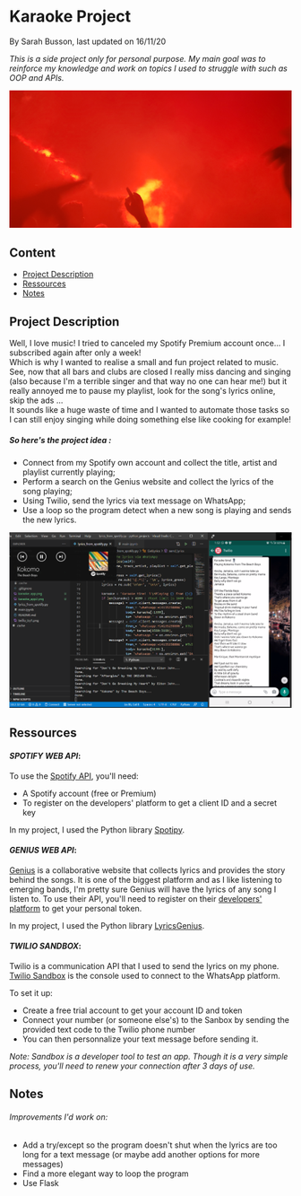 # Karaoke Project
By Sarah Busson, last updated on 16/11/20
  
*This is a side project only for personal purpose.*
*My main goal was to reinforce my knowledge and work on topics I used to struggle with such as OOP and APIs.*
  
![Vegas Illu](20180811_015338.jpg)

## Content
* [Project Description](#project-description)
* [Ressources](#ressources)
* [Notes](#notes)

## Project Description

Well, I love music! I tried to canceled my Spotify Premium account once... I subscribed again after only a week!   
Which is why I wanted to realise a small and fun project related to music. See, now that all bars and clubs are closed I really miss dancing and singing (also because I'm a terrible singer and that way no one can hear me!) but it really annoyed me to pause my playlist, look for the song's lyrics online, skip the ads ...  
It sounds like a huge waste of time and I wanted to automate those tasks so I can still enjoy singing while doing something else like cooking for example!

##### *So here's the project idea :*
* Connect from my Spotify own account and collect the title, artist and playlist currently playing;
* Perform a search on the Genius website and collect the lyrics of the song playing;
* Using Twilio, send the lyrics via text message on WhatsApp;
* Use a loop so the program detect when a new song is playing and sends the new lyrics.
  
![functionning app](karaoke_app3.png)
  
## Ressources

#### *SPOTIFY WEB API*:
To use the [Spotify API](https://developer.spotify.com/documentation/web-api/), you'll need:
* A Spotify account (free or Premium)
* To register on the developers' platform to get a client ID and a secret key

In my project, I used the Python library [Spotipy](https://spotipy.readthedocs.io/en/2.16.1/).

#### *GENIUS WEB API*:
[Genius](https://genius.com/) is a collaborative website that collects lyrics and provides the story behind the songs. It is one of the biggest platform and as I like listening to emerging bands, I'm pretty sure Genius will have the lyrics of any song I listen to.
To use their API, you'll need to register on their [developers' platform](https://genius.com/developers) to get your personal token.

In my project, I used the Python library [LyricsGenius](https://lyricsgenius.readthedocs.io/en/master/).

#### *TWILIO SANDBOX*:
Twilio is a communication API that I used to send the lyrics on my phone. [Twilio Sandbox](https://www.twilio.com/console/sms/whatsapp/sandbox) is the console used to connect to the WhatsApp platform.   
  
To set it up:
* Create a free trial account to get your account ID and token
* Connect your number (or someone else's) to the Sanbox by sending the provided text code to the Twilio phone number
* You can then personnalize your text message before sending it.

*Note: Sandbox is a developer tool to test an app. Though it is a very simple process, you'll need to renew your connection after 3 days of use.*

## Notes

###### Improvements I'd work on:
* Add a try/except so the program doesn't shut when the lyrics are too long for a text message (or maybe add another options for more messages)
* Find a more elegant way to loop the program
* Use Flask
